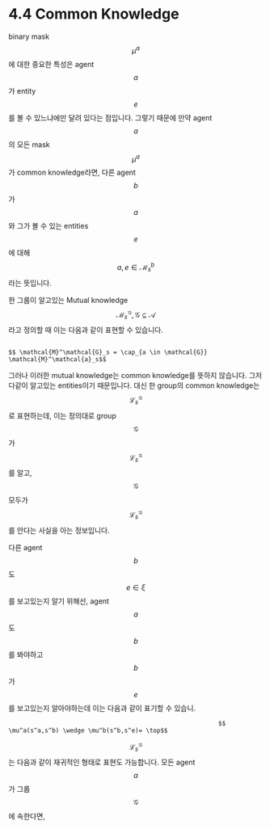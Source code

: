# 4.4 Common Knowledge

binary mask $$\mu^a$$에 대한 중요한 특성은 agent$$a$$가 entity $$e$$를 볼 수 있느냐에만 달려 있다는 점입니다. 그렇기 때문에 만약 agent $$a$$의 모든 mask $$\mu^a$$가 common knowledge라면, 다른 agent $$ b$$가 $$ a$$와 그가 볼 수 있는 entities $$ e$$에 대해  $$ a,e \in \mathcal{M}^b_s$$라는 뜻입니다.

한 그룹이 알고있는 Mutual knowledge $$\mathcal{M}^\mathcal{G}_s ,\mathcal{G}\subseteq \mathcal{A}$$라고 정의할 때 이는 다음과 같이 표현할 수 있습니다.

                                                                           $$ \mathcal{M}^\mathcal{G}_s = \cap_{a \in \mathcal{G}} \mathcal{M}^\mathcal{a}_s$$

그러나 이러한 mutual knowledge는 common knowledge를 뜻하지 않습니다. 그저 다같이 알고있는 entities이기 때문입니다. 대신 한 group의 common knowledge는 $$\mathcal{L}^\mathcal{G}_s$$로 표현하는데, 이는 정의대로 group $$ \mathcal{G}$$가 $$\mathcal{L}^\mathcal{G}_s$$를 알고, $$ \mathcal{G}$$모두가 $$\mathcal{L}^\mathcal{G}_s$$를 안다는 사실을 아는 정보입니다.

 다른 agent $$ b$$도 $$e \in\xi $$를 보고있는지 알기 위해선, agent $$ a$$도 $$ b$$를 봐야하고 $$ b$$가 $$e$$를 보고있는지 알아야하는데 이는 다음과 같이 표기할 수 있습니.

                                                              $$ \mu^a(s^a,s^b) \wedge \mu^b(s^b,s^e)= \top$$

$$\mathcal{L}^\mathcal{G}_s$$는 다음과 같이 재귀적인 형태로 표현도 가능합니다. 모든 agent $$ a $$가 그룹 $$\mathcal{G}$$에 속한다면,

     

     

